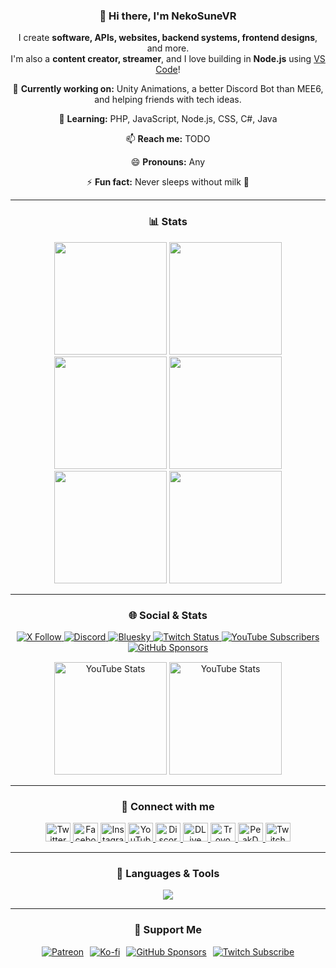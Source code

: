 <h3 align="center">👋 Hi there, I'm <strong>NekoSuneVR</strong></h3>

<div align="center">

<p>
   I create <strong>software, APIs, websites, backend systems, frontend designs</strong>, and more.<br>
   I'm also a <strong>content creator, streamer</strong>, and I love building in <strong>Node.js</strong> using <a href="https://code.visualstudio.com" target="_blank">VS Code</a>!
</p>

<p>🔭 <strong>Currently working on:</strong> Unity Animations, a better Discord Bot than MEE6, and helping friends with tech ideas.</p>
<p>🌱 <strong>Learning:</strong> PHP, JavaScript, Node.js, CSS, C#, Java</p>
<p>📫 <strong>Reach me:</strong> TODO</p>
<p>😄 <strong>Pronouns:</strong> Any</p>
<p>⚡ <strong>Fun fact:</strong> Never sleeps without milk 🥛</p>

</div>

---

<h3 align="center">📊 Stats</h3>

<div align="center">
   <!-- 🧠 GitHub Core Stats -->
  <img height="180em" src="https://github-readme-stats.vercel.app/api?username=NekoSuneVR&count_private=true&show_icons=true&theme=dark&include_orgs=NekoSuneProjects" />
  <img height="180em" src="https://github-readme-stats.vercel.app/api/top-langs/?username=NekoSuneVR&theme=dark&layout=compact&langs_count=6" />
  <img height="180em" src="https://streak-stats.demolab.com?user=NekoSuneVR&theme=dark" />
  <img height="180em" src="https://github-profile-summary-cards.vercel.app/api/cards/profile-details?username=NekoSuneVR&theme=github_dark" />
  <img height="180em" src="https://github-readme-activity-graph.vercel.app/graph?username=NekoSuneVR&theme=react-dark" />
  <img height="180em" src="https://github-profile-trophy.vercel.app/?username=NekoSuneVR&theme=darkhub" />
</div>

---

<h3 align="center">🌐 Social & Stats</h3>

<div align="center">

  <!-- Social badges -->
  <a href="https://x.com/NekoSuneVR" target="_blank">
    <img src="https://img.shields.io/twitter/follow/NekoSuneVR?logo=twitter&style=for-the-badge" alt="X Follow" />
  </a>
  
  <a href="https://nekosunevr.co.uk/?redirect=discord" target="_blank">
    <img src="https://img.shields.io/discord/1274732053337870417?label=Discord&logo=discord&style=for-the-badge" alt="Discord" />
  </a>
  
  <a href="https://bsky.app/profile/cc.nekosunevr.co.uk" target="_blank">
    <img src="https://img.shields.io/bluesky/followers/cc.nekosunevr.co.uk?label=bluesky&style=for-the-badge&logo=bluesky" alt="Bluesky" />
  </a>
  
  <a href="https://twitch.tv/NekoSuneVR" target="_blank">
    <img src="https://img.shields.io/twitch/status/NekoSuneVR?label=Twitch&style=for-the-badge&logo=twitch" alt="Twitch Status" />
  </a>
  
  <a href="https://www.youtube.com/channel/UCPRy3c-fYJqblb1jFTTTV2w" target="_blank">
    <img src="https://img.shields.io/youtube/channel/subscribers/UCPRy3c-fYJqblb1jFTTTV2w?label=YouTube&style=for-the-badge&logo=youtube" alt="YouTube Subscribers" />
  </a>
  
  <a href="https://github.com/sponsors/NekoSuneVR" target="_blank">
    <img src="https://img.shields.io/github/sponsors/NekoSuneVR?label=GitHub%20Sponsors&style=for-the-badge&logo=github" alt="GitHub Sponsors" />
  </a>

</div>

<!-- YouTube stats card -->
<div align="center" style="margin-top: 15px;">
  <img height="180em" src="https://youtube-stats-card.vercel.app/api?channelid=UCPRy3c-fYJqblb1jFTTTV2w&theme=dark" alt="YouTube Stats" />
  <img height="180em" src="https://youtube-stats-card.vercel.app/api?channelid=UC_25y5ufOZtIZMIDGOop2Qw&theme=dark" alt="YouTube Stats" />
</div>

---

<h3 align="center">🤝 Connect with me</h3>

<div align="center">
   <a href="https://x.com/NekoSuneVR" target="_blank">
      <img src="https://raw.githubusercontent.com/rahuldkjain/github-profile-readme-generator/master/src/images/icons/Social/twitter.svg" height="30" width="40" alt="Twitter" />
   </a>
   <a href="https://fb.com/NekoSuneVR" target="_blank">
      <img src="https://raw.githubusercontent.com/rahuldkjain/github-profile-readme-generator/master/src/images/icons/Social/facebook.svg" height="30" width="40" alt="Facebook" />
   </a>
   <a href="https://instagram.com/NekoSuneVR" target="_blank">
      <img src="https://raw.githubusercontent.com/rahuldkjain/github-profile-readme-generator/master/src/images/icons/Social/instagram.svg" height="30" width="40" alt="Instagram" />
   </a>
   <a href="https://www.youtube.com/channel/UCPRy3c-fYJqblb1jFTTTV2w" target="_blank">
      <img src="https://raw.githubusercontent.com/rahuldkjain/github-profile-readme-generator/master/src/images/icons/Social/youtube.svg" height="30" width="40" alt="YouTube" />
   </a>
   <a href="https://nekosunevr.co.uk/?redirect=discord" target="_blank">
      <img src="https://raw.githubusercontent.com/rahuldkjain/github-profile-readme-generator/master/src/images/icons/Social/discord.svg" height="30" width="40" alt="Discord" />
   </a>
   <a href="https://dlive.tv/NekoSuneVR" target="_blank">
      <img src="https://i.imgur.com/WcjVwVc.png" height="30" width="40" alt="DLive" />
   </a>
   <a href="https://trovo.live/NekoSuneVR" target="_blank">
      <img src="https://i.imgur.com/Haengsu.png" height="30" width="40" alt="Trovo" />
   </a>
   <a href="https://peakd.com/@chisdealhd" target="_blank">
      <img src="https://i.imgur.com/vgxARYV.png" height="30" width="40" alt="PeakD" />
   </a>
   <a href="https://twitch.tv/NekoSuneVR" target="_blank">
      <img src="https://i.imgur.com/qZKrxWo.png" height="30" width="40" alt="Twitch" />
   </a>
</div>

---

<h3 align="center">🧰 Languages & Tools</h3>

<div align="center">
  <img src="https://skillicons.dev/icons?i=blender,cs,css,docker,electron,html,java,js,linux,mysql,nginx,nodejs,php,postgres,postman,react,redis,sqlite,unity,vue,webpack&theme=dark" />
</div>

---

<h3 align="center">💖 Support Me</h3>

<div align="center" style="display: flex; flex-wrap: wrap; justify-content: center; gap: 10px;">

  <!-- Patreon -->
  <a href="https://www.patreon.com/NekoSuneVR" target="_blank">
    <img src="https://img.shields.io/badge/Patreon-Join%20Me-F96854?style=for-the-badge&logo=patreon&logoColor=ffffff" alt="Patreon" />
  </a>

  <!-- Ko-fi -->
  <a href="https://ko-fi.com/NekoSuneVR" target="_blank">
    <img src="https://img.shields.io/badge/Ko--fi-Support%20Me-29ABE0?style=for-the-badge&logo=kofi&logoColor=ffffff" alt="Ko-fi" />
  </a>

  <!-- GitHub Sponsors -->
  <a href="https://github.com/sponsors/NekoSuneVR" target="_blank">
    <img src="https://img.shields.io/badge/GitHub-Sponsors-171515?style=for-the-badge&logo=github&logoColor=ffffff" alt="GitHub Sponsors" />
  </a>

  <!-- Twitch Subscribe -->
  <a href="https://www.twitch.tv/products/chisdealhd" target="_blank">
    <img src="https://img.shields.io/badge/Twitch-Subscribe-9146FF?style=for-the-badge&logo=twitch&logoColor=ffffff" alt="Twitch Subscribe" />
  </a>

</div>

